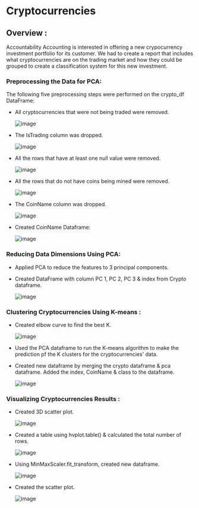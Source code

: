 # Cryptocurrencies

## Overview :
Accountability Accounting is interested in offering a new crypocurrency investment portfolio for its customer. We had to create a report that includes what cryptocurrencies are on the trading market and how they could be grouped to create a classification system for this new investment.

### Preprocessing the Data for PCA:
The following five preprocessing steps were performed on the crypto_df DataFrame:
* All cryptocurrencies that were not being traded were removed. 

    ![image](./IMAGES/nontrading.PNG)

* The IsTrading column was dropped. 

    ![image](./IMAGES/istrading_removed.PNG)

* All the rows that have at least one null value were removed. 

    ![image](./IMAGES/NaN.PNG)

* All the rows that do not have coins being mined were removed. 

    ![image](./IMAGES/no_coin.PNG) 
    
* The CoinName column was dropped. 

    ![image](./IMAGES/coin_removed.PNG)

* Created CoinName Dataframe:

    ![image](./IMAGES/coin_df.PNG)

### Reducing Data Dimensions Using PCA:

* Applied PCA to reduce the features to 3 principal components.

* Created DataFrame with column PC 1, PC 2, PC 3 & index from Crypto dataframe.

    ![image](./IMAGES/pca.PNG)

### Clustering Cryptocurrencies Using K-means :

* Created elbow curve to find the best K. 

    ![image](./IMAGES/elbow.png)

* Used the PCA dataframe to run the K-means algorithm to make the prediction pf the K clusters for the cryptocurrencies' data.

* Created new dataframe by merging the crypto dataframe & pca dataframe. Added the index, CoinName & class to the dataframe. 

    ![image](./IMAGES/clustered_df.PNG)

### Visualizing Cryptocurrencies Results :

* Created 3D scatter plot.

    ![image](./IMAGES/3Dscatter.png)

* Created a table using hvplot.table() & calculated the total number of rows.

    ![image](./IMAGES/hvplot_table.PNG)

* Using MinMaxScaler.fit_transform, created new dataframe.

    ![image](./IMAGES/plot_df.PNG)

* Created the scatter plot. 

    ![image](./IMAGES/scatter.png)
    





